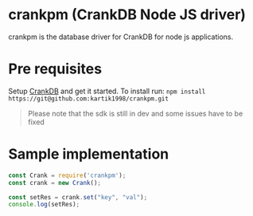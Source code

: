 # crankpm (CrankDB Node JS driver)

crankpm is the database driver for CrankDB for node js applications.

# Pre requisites

Setup [CrankDB](https://github.com/shreybatra/crankdb) and get it started.
To install run: `npm install https://git@github.com:kartik1998/crankpm.git`

<blockquote> Please note that the sdk is still in dev and some issues have to be fixed </blockquote>

# Sample implementation

```javascript
const Crank = require('crankpm');
const crank = new Crank();

const setRes = crank.set("key", "val");
console.log(setRes);
```
